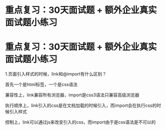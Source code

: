 # 重点复习：30天面试题 + 额外企业真实面试题小练习

# 重点复习：30天面试题 + 额外企业真实面试题小练习

1.页面引入样式的时候，link和@import有什么区别？

首先一个是html标签，一个是css语法

兼容性上，link兼容所有浏览器，import是css3语法只兼容高级浏览器

执行顺序上，link引入的css是在文档加载的时候引入，而import会在执行css的时候引入样式

控制上，link可以通过js来改变引入的css，而import由于是css语法是不可以的